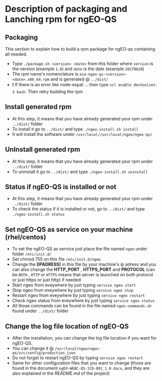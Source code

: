# Description of packaging and Lanching rpm for ngEO-QS

## Packaging

This section to explain how to build a rpm package for ngEO-qs containing all needed.

 - Type `./package.sh <version> <date>` from this folder where `version` is the version (example `1.0`) and `date` is the date (example `20170620`)
 - The rpm name's nomenclature is `esa-ngeo-qs-<version>-<date>.x86_64.rpm` and is generated @ `../dist/`
 - :exclamation: If there is an error like node-expat ... then type `scl enable devtoolset-3 bash`. Then retry building the rpm

## Install generated rpm
 - At this step, it means that you have already generated your rpm under `../dist/` folder
 - To install it go to `../dist/` and type `./ngeo-install.sh install`
 - It will install the software under `/usr/local//usr/local/ngeo/ngeo-qs/`

 ## UnInstall generated rpm
 - At this step, it means that you have already generated your rpm under `../dist/` folder
 - To uninstall it go to `../dist/` and type `./ngeo-install.sh uninstall`

## Status if ngEO-QS is installed or not
 - At this step, it means that you have already generated your rpm under `../dist/` folder
 - To check the status if it is installed or not, go to `../dist/` and type `./ngeo-install.sh status`

## Set ngEO-QS as service on your machine (rhel/centos)

 - To set the ngEO-QS as service just place the file named `ngeo` under folder `/etc/init.d/`
 - Set chmod 755 on this file `/etc/init.d/ngeo`
 - Change the **[IPADRESS]** in this file by your machine's ip adress and you can also change the **HTTP_PORT** , **HTTPS_PORT**  and **PROTOCOL** (can be `BOTH` , `HTTP` or `HTTPS` means that server is launched on both protocol or just https or just http) if needed
 - Start ngeo from eveywhere by just typing `service ngeo start`
 - Stop ngeo from eveywhere by just typing `service ngeo stop`
 - Restart ngeo from eveywhere by just typing `service ngeo restart`
 - Check ngeo status from eveywhere by just typing `service ngeo status`
 - All those commands can be found in the file named `ngeo-commands.sh` found under `../dist/` folder

 ## Change the log file location of ngEO-QS

 - After the installation, you can change the log file location if you want for ngEO-QS.
 - You can change it @ `/usr/local/ngeo/ngeo-qs/src/config/production.json`
 - Do not forget to restart ngEO-QS by typing `service ngeo restart`
 - Same for other configuration files that you want to change (those are found in the document `ngEO-WEBC-QS-ICD-001_1.0.docx`, and they are also explained in the README.md of the project)
